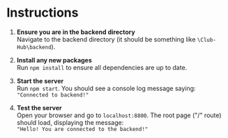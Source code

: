 # Instructions

1. **Ensure you are in the backend directory**  
   Navigate to the backend directory (it should be something like `\Club-Hub\backend`).

2. **Install any new packages**  
   Run `npm install` to ensure all dependencies are up to date.

3. **Start the server**  
   Run `npm start`. You should see a console log message saying:  
   `"Connected to backend!"`

4. **Test the server**  
   Open your browser and go to `localhost:8800`. The root page ("/" route) should load, displaying the message:  
   `"Hello! You are connected to the backend!"`

